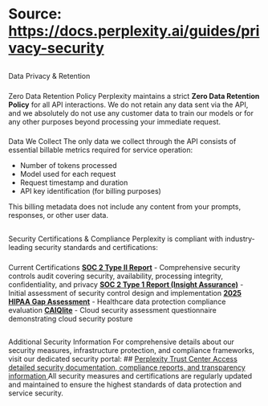 # Source: https://docs.perplexity.ai/guides/privacy-security

## 
[​](https://docs.perplexity.ai/guides/privacy-security#data-privacy-%26-retention)
Data Privacy & Retention
### 
[​](https://docs.perplexity.ai/guides/privacy-security#zero-data-retention-policy)
Zero Data Retention Policy
Perplexity maintains a strict **Zero Data Retention Policy** for all API interactions. We do not retain any data sent via the API, and we absolutely do not use any customer data to train our models or for any other purposes beyond processing your immediate request.
### 
[​](https://docs.perplexity.ai/guides/privacy-security#data-we-collect)
Data We Collect
The only data we collect through the API consists of essential billable metrics required for service operation:
  * Number of tokens processed
  * Model used for each request
  * Request timestamp and duration
  * API key identification (for billing purposes)

This billing metadata does not include any content from your prompts, responses, or other user data.
## 
[​](https://docs.perplexity.ai/guides/privacy-security#security-certifications-%26-compliance)
Security Certifications & Compliance
Perplexity is compliant with industry-leading security standards and certifications:
### 
[​](https://docs.perplexity.ai/guides/privacy-security#current-certifications)
Current Certifications
**[SOC 2 Type II Report](https://trust.perplexity.ai/)** - Comprehensive security controls audit covering security, availability, processing integrity, confidentiality, and privacy
**[SOC 2 Type 1 Report (Insight Assurance)](https://trust.perplexity.ai/)** - Initial assessment of security control design and implementation
**[2025 HIPAA Gap Assessment](https://trust.perplexity.ai/)** - Healthcare data protection compliance evaluation
**[CAIQlite](https://trust.perplexity.ai/)** - Cloud security assessment questionnaire demonstrating cloud security posture
## 
[​](https://docs.perplexity.ai/guides/privacy-security#additional-security-information)
Additional Security Information
For comprehensive details about our security measures, infrastructure protection, and compliance frameworks, visit our dedicated security portal: ## [Perplexity Trust Center Access detailed security documentation, compliance reports, and transparency information ](https://trust.perplexity.ai/)
All security measures and certifications are regularly updated and maintained to ensure the highest standards of data protection and service security.
